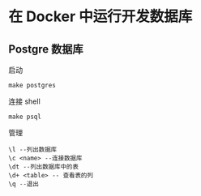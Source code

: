 # 在 Docker 中运行开发数据库

## Postgre 数据库

启动
```
make postgres
```

连接 shell
```
make psql
```

管理
```
\l --列出数据库
\c <name> --连接数据库
\dt --列出数据库中的表
\d+ <table> -- 查看表的列
\q --退出
```
